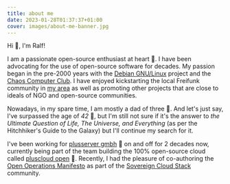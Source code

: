 ```yaml
---
title: about me
date: 2023-01-28T01:37:37+01:00
cover: images/about-me-banner.jpg
---
```



Hi :wave:, I'm Ralf!

I am a passionate open-source enthusiast at heart :sparkling_heart:. I have been advocating for
the use of open-source software for decades. My passion began in the pre-2000 years with the
[Debian GNU/Linux](https://debian.org) project and the [Chaos Computer Club](https://ccc.de).
I have enjoyed kickstarting the local Freifunk community in [my area](https://freifunk-kreisgt.de)
as well as promoting other projects that are close to ideals of NGO and open-source communities.

Nowadays, in my spare time, I am mostly a dad of three :angel:. And let's just say, I've surpassed
the age of *42* :older_man:, but I'm still not sure if it's the answer to _the Ultimate Question
of Life, The Universe, and Everything_ (as per the Hitchhiker's Guide to the Galaxy) but I'll
continue my search for it.

I've been working for [plusserver gmbh](https://plusserver.com/) :briefcase: on and off for
2 decades now, currently being part of the team building the 100% open-source cloud called
[pluscloud open](https://www.plusserver.com/en/products/pluscloud-open) :rocket:. Recently,
I had the pleasure of co-authoring the [Open Operations Manifesto](https://openoperations.org/)
as part of the [Sovereign Cloud Stack](https://scs.community) community.

